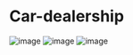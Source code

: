 # Car-dealership
![image](https://github.com/Kirikel/Car-dealership/assets/120775570/9c2c0643-8f4a-428e-84fa-27da36463b2a)
![image](https://github.com/Kirikel/Car-dealership/assets/120775570/f63e99db-9987-4487-adae-650e45db915e)
![image](https://github.com/Kirikel/Car-dealership/assets/120775570/2edad050-05a8-476a-b451-1f6b4c1767f3)
